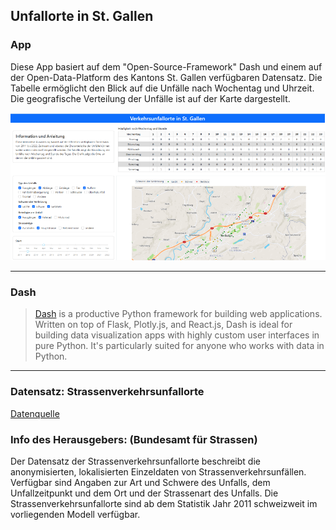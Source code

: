 ## Unfallorte in St. Gallen

### App

Diese App basiert auf dem "Open-Source-Framework" Dash und einem auf der Open-Data-Platform des Kantons St. Gallen verfügbaren Datensatz. Die Tabelle ermöglicht den Blick auf die Unfälle nach Wochentag und Uhrzeit. Die geografische Verteilung der Unfälle ist auf der Karte dargestellt. 

![Unfallorte](Unfallorte_SG_gh.png)

---

### Dash

> [Dash](https://plot.ly/products/dash/) is a productive Python framework for building web applications.
Written on top of Flask, Plotly.js, and React.js, Dash is ideal for building data visualization apps with highly custom user interfaces in pure Python. It's particularly suited for anyone who works with data in Python.

---

### Datensatz: Strassenverkehrsunfallorte
[Datenquelle](https://daten.sg.ch/explore/embed/dataset/strassenverkehrsunfallorte/table/?disjunctive.accidenttype_de&disjunctive.accidentseveritycategory_de&disjunctive.roadtype_de&disjunctive.cantoncode&disjunctive.municipalitycode&disjunctive.gem_name&disjunctive.accidentyear&disjunctive.accidentmonth_de&disjunctive.accidentweekday_de&disjunctive.accidenthour)


### Info des Herausgebers: (Bundesamt für Strassen)
Der Datensatz der Strassenverkehrsunfallorte beschreibt die anonymisierten, lokalisierten Einzeldaten von Strassenverkehrsunfällen. Verfügbar sind Angaben zur Art und Schwere des Unfalls, dem Unfallzeitpunkt und dem Ort und der Strassenart des Unfalls. Die Strassenverkehrsunfallorte sind ab dem Statistik Jahr 2011 schweizweit im vorliegenden Modell verfügbar.
